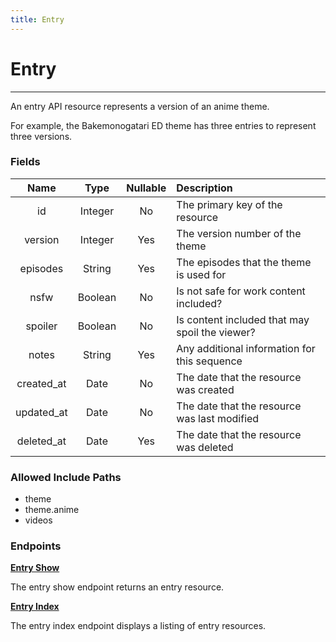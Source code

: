 ```yaml
---
title: Entry
---
```


# Entry

---

An entry API resource represents a version of an anime theme.

For example, the Bakemonogatari ED theme has three entries to represent three versions.

### Fields

|    Name    |  Type   | Nullable | Description                                                     |
| :--------: | :-----: | :------: | :-------------------------------------------------------------- |
| id         | Integer | No       | The primary key of the resource                                 |
| version    | Integer | Yes      | The version number of the theme                                 |
| episodes   | String  | Yes      | The episodes that the theme is used for                         |
| nsfw       | Boolean | No       | Is not safe for work content included?                          |
| spoiler    | Boolean | No       | Is content included that may spoil the viewer?                  |
| notes      | String  | Yes      | Any additional information for this sequence                    |
| created_at | Date    | No       | The date that the resource was created                          |
| updated_at | Date    | No       | The date that the resource was last modified                    |
| deleted_at | Date    | Yes      | The date that the resource was deleted                          |

### Allowed Include Paths

* theme
* theme.anime
* videos

### Endpoints

**[Entry Show](/entry/show/)**

The entry show endpoint returns an entry resource.

**[Entry Index](/entry/index/)**

The entry index endpoint displays a listing of entry resources.